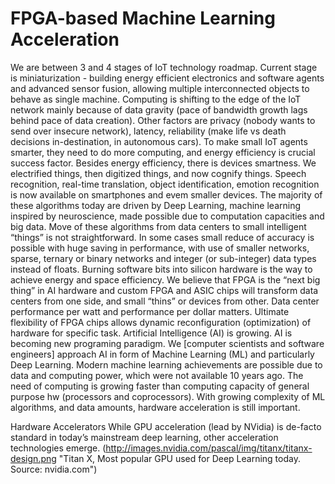 # FPGA-based Machine Learning Acceleration

We are between 3 and 4 stages of IoT technology roadmap. Current stage is miniaturization  - building energy efficient electronics and software agents and advanced sensor fusion, allowing multiple interconnected objects to behave as single machine. Computing is shifting to the edge of the IoT network mainly because of data gravity (pace of bandwidth growth lags behind pace of data creation). Other factors are privacy (nobody wants to send over insecure network), latency, reliability (make life vs death decisions in-destination, in autonomous cars). To make small IoT agents smarter, they need to do more computing, and energy efficiency is  crucial success factor. 
Besides energy efficiency, there is devices smartness. We electrified things, then digitized things, and now cognify things. Speech recognition, real-time translation, object identification, emotion recognition is now available on smartphones and evem smaller devices. The majority of these algorithms today are driven by Deep Learning, machine learning inspired by neuroscience, made possible due to computation capacities and big data. Move of these algorithms from data centers to small intelligent “things” is not straightforward. In some cases small reduce of accuracy is possible with huge saving in performance, with use of smaller networks, sparse, ternary or binary networks and integer (or sub-integer) data types instead of floats.
Burning software bits into silicon hardware is the way to achieve energy and space efficiency. We believe that FPGA is the “next big thing” in AI hardware and custom FPGA and ASIC chips will transform data centers from one side, and small “thins” or devices from other. Data center performance per watt and performance per dollar matters. Ultimate flexibility of FPGA chips allows dynamic reconfiguration (optimization) of hardware for specific task. 
Artificial Intelligence (AI) is growing. AI is becoming new programing paradigm. We [computer scientists and software engineers] approach AI in form of Machine Learning (ML) and particularly Deep Learning. Modern machine learning achievements are possible due to data and computing power, which were not available 10 years ago. The need of computing is growing faster than computing capacity of general purpose hw (processors and coprocessors). With growing complexity of ML algorithms, and data amounts, hardware acceleration is still important. 

Hardware Accelerators
While GPU acceleration (lead by NVidia) is de-facto standard in today’s mainstream deep learning, other acceleration technologies emerge.
(http://images.nvidia.com/pascal/img/titanx/titanx-design.png "Titan X, Most popular GPU used for Deep Learning today. Source: nvidia.com")
